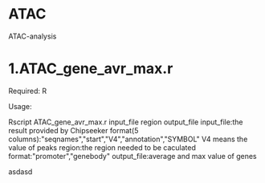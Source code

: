 # ATAC
ATAC-analysis

1.ATAC_gene_avr_max.r
=
Required:
	R

Usage:

Rscript ATAC_gene_avr_max.r input_file region output_file
	input_file:the result provided by Chipseeker
		format(5 columns):"seqnames","start","V4","annotation","SYMBOL"
		V4 means the value of peaks
	region:the region needed to be caculated
		format:"promoter","genebody"
	output_file:average and max value of genes
	
asdasd 

